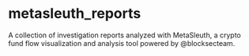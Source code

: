# metasleuth_reports
A collection of investigation reports analyzed with MetaSleuth, a crypto fund flow visualization and analysis tool powered by @blocksecteam.
